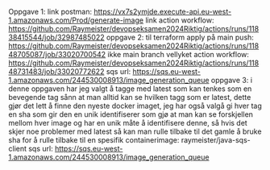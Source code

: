 Oppgave 1:
  link postman: https://vx7s2ymjde.execute-api.eu-west-1.amazonaws.com/Prod/generate-image
  link action workflow: https://github.com/Raymeister/devopseksamen2024Riktig/actions/runs/11838415544/job/32987485022
oppgave 2:
  til terraform apply på main push: https://github.com/Raymeister/devopseksamen2024Riktig/actions/runs/11848705087/job/33020700542
  ikke main branch vellyket action workflow: https://github.com/Raymeister/devopseksamen2024Riktig/actions/runs/11848731483/job/33020772622
  sqs url: https://sqs.eu-west-1.amazonaws.com/244530008913/image_generation_queue
oppgave 3:
  i denne oppgaven har jeg valgt å tagge med latest som kan tenkes som en bevegende tag sånn at man alltid kan se hvilken tagg som er latest, dette gjør det lett å finne den nyeste docker imaget, jeg har også valgå gi hver tag en sha som gir den en unik identifiserer som gjø at man kan se forskjellen mellom hver image og har en unik måte å identifisere denne, så hvis det skjer noe problemer med latest så kan man rulle tilbake til det gamle å bruke sha for å rulle tilbake til en spesifik
  containerimage: raymeister/java-sqs-client      sqs url: https://sqs.eu-west-1.amazonaws.com/244530008913/image_generation_queue

